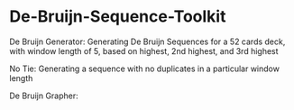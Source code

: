 # De-Bruijn-Sequence-Toolkit

De Bruijn Generator: Generating De Bruijn Sequences for a 52 cards deck, with window length of 5, based on highest, 2nd highest, and 3rd highest

No Tie: Generating a sequence with no duplicates in a particular window length

De Bruijn Grapher:
